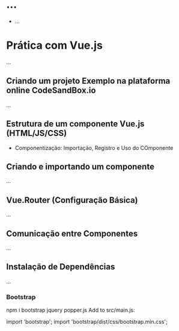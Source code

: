 # ...

- ...

# Prática com Vue.js

...

## Criando um projeto Exemplo na plataforma online CodeSandBox.io

...

## Estrutura de um componente Vue.js (HTML/JS/CSS)

- Componentização: Importação, Registro e Uso do COmponente

## Criando e importando um componente

...

## Vue.Router (Configuração Básica)

...

## Comunicação entre Componentes

...

## Instalação de Dependências

...

### Bootstrap

npm i bootstrap jquery popper.js
Add to src/main.js:

import 'bootstrap';
import 'bootstrap/dist/css/bootstrap.min.css';
